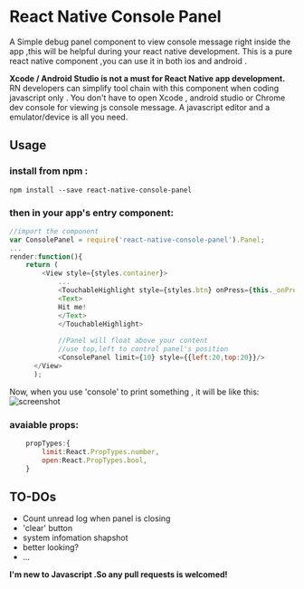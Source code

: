 # React Native Console Panel  
A Simple debug panel component to view console message right inside the app ,this will be helpful during your react native development.
This is a pure react native component ,you can use it in both ios and android .

**Xcode / Android Studio is not a must for React Native app development.**  
RN developers can simplify tool chain with this component when coding javascript only . You don't have to open Xcode , android studio or Chrome dev console for viewing js console message. A javascript editor and a emulator/device is all you need.

## Usage
### install from npm :  
`npm install --save react-native-console-panel`

### then in your app's entry component:  

```javascript
//import the component
var ConsolePanel = require('react-native-console-panel').Panel;
...
render:function(){
	return (
		<View style={styles.container}>
        	...
        	<TouchableHighlight style={styles.btn} onPress={this._onPressButton}>
          	<Text>
            Hit me!
          	</Text>
        	</TouchableHighlight>
        
        	//Panel will float above your content
        	//use top,left to control panel's position 
        	<ConsolePanel limit={10} style={{left:20,top:20}}/>
      </View>
      );
```
Now, when you use 'console' to print something , it will be like this:  
![screenshot](path/or/url/to.jpg )

### avaiable props:

```javascript
	propTypes:{
        limit:React.PropTypes.number,
        open:React.PropTypes.bool,
    }
```

## TO-DOs  
* Count unread log when panel is closing
* 'clear' button
* system infomation shapshot
* better looking?
* ...

**I'm new to Javascript .So any pull requests is welcomed!**